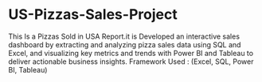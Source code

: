 # US-Pizzas-Sales-Project
This Is a Pizzas Sold in USA Report.it is Developed an interactive sales dashboard by extracting and analyzing pizza sales data using SQL and Excel, and visualizing key metrics and trends with Power BI and Tableau to deliver actionable business insights.
Framework Used : (Excel, SQL, Power BI, Tableau)
